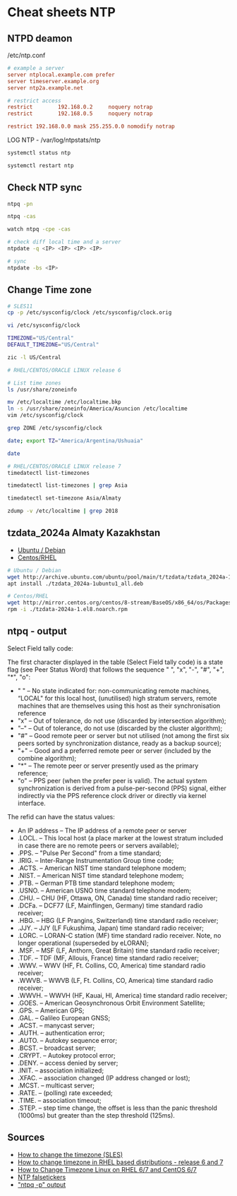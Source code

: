 # Cheat sheets NTP

## NTPD deamon

/etc/ntp.conf

```conf
# example a server
server ntplocal.example.com prefer
server timeserver.example.org
server ntp2a.example.net

# restrict access
restrict        192.168.0.2     noquery notrap
restrict        192.168.0.5     noquery notrap

restrict 192.168.0.0 mask 255.255.0.0 nomodify notrap
```

LOG NTP - /var/log/ntpstats/ntp

```bash
systemctl status ntp

systemctl restart ntp


```

## Check NTP sync

```bash
ntpq -pn

ntpq -cas

watch ntpq -cpe -cas

# check diff local time and a server
ntpdate -q <IP> <IP> <IP> <IP>

# sync
ntpdate -bs <IP>
```

## Change Time zone

```bash
# SLES11 
cp -p /etc/sysconfig/clock /etc/sysconfig/clock.orig

vi /etc/sysconfig/clock

TIMEZONE="US/Central"
DEFAULT_TIMEZONE="US/Central"

zic -l US/Central

# RHEL/CENTOS/ORACLE LINUX release 6

# List time zones
ls /usr/share/zoneinfo

mv /etc/localtime /etc/localtime.bkp 
ln -s /usr/share/zoneinfo/America/Asuncion /etc/localtime
vim /etc/sysconfig/clock

grep ZONE /etc/sysconfig/clock

date; export TZ="America/Argentina/Ushuaia"

date

# RHEL/CENTOS/ORACLE LINUX release 7
timedatectl list-timezones

timedatectl list-timezones | grep Asia

timedatectl set-timezone Asia/Almaty

zdump -v /etc/localtime | grep 2018
```

## tzdata_2024a Almaty Kazakhstan

- [Ubuntu / Debian](http://archive.ubuntu.com/ubuntu/pool/main/t/tzdata/tzdata_2024a-1ubuntu1_all.deb)
- [Centos/RHEL](http://mirror.centos.org/centos/8-stream/BaseOS/x86_64/os/Packages/tzdata-2024a-1.el8.noarch.rpm)

```bash
# Ubuntu / Debian
wget http://archive.ubuntu.com/ubuntu/pool/main/t/tzdata/tzdata_2024a-1ubuntu1_all.deb
apt install ./tzdata_2024a-1ubuntu1_all.deb

# Centos/RHEL
wget http://mirror.centos.org/centos/8-stream/BaseOS/x86_64/os/Packages/tzdata-2024a-1.el8.noarch.rpm
rpm -i ./tzdata-2024a-1.el8.noarch.rpm
```

## ntpq - output

Select Field tally code:

The first character displayed in the table (Select Field tally code) is a state flag (see Peer Status Word) that follows the sequence " ", "x", "-", "#", "+", "*", "o":

- " " – No state indicated for: non-communicating remote machines, “LOCAL" for this local host, (unutilised) high stratum servers, remote machines that are themselves using this host as their synchronisation reference
- "x" – Out of tolerance, do not use (discarded by intersection algorithm);
- "–" – Out of tolerance, do not use (discarded by the cluster algorithm);
- "#" – Good remote peer or server but not utilised (not among the first six peers sorted by synchronization distance, ready as a backup source);
- "+" – Good and a preferred remote peer or server (included by the combine algorithm);
- "*" – The remote peer or server presently used as the primary reference;
- "o" – PPS peer (when the prefer peer is valid). The actual system synchronization is derived from a pulse-per-second (PPS) signal, either indirectly via the PPS reference clock driver or directly via kernel interface.

The refid can have the status values:

- An IP address – The IP address of a remote peer or server
- .LOCL. – This local host (a place marker at the lowest stratum included in case there are no remote peers or servers available);
- .PPS. – "Pulse Per Second" from a time standard;
- .IRIG. – Inter-Range Instrumentation Group time code;
- .ACTS. – American NIST time standard telephone modem;
- .NIST. – American NIST time standard telephone modem;
- .PTB. – German PTB time standard telephone modem;
- .USNO. – American USNO time standard telephone modem;
- .CHU. – CHU (HF, Ottawa, ON, Canada) time standard radio receiver;
- .DCFa. – DCF77 (LF, Mainflingen, Germany) time standard radio receiver;
- .HBG. – HBG (LF Prangins, Switzerland) time standard radio receiver;
- .JJY. – JJY (LF Fukushima, Japan) time standard radio receiver;
- .LORC. – LORAN-C station (MF) time standard radio receiver. Note, no longer operational (superseded by eLORAN);
- .MSF. – MSF (LF, Anthorn, Great Britain) time standard radio receiver;
- .TDF. – TDF (MF, Allouis, France) time standard radio receiver;
- .WWV. – WWV (HF, Ft. Collins, CO, America) time standard radio receiver;
- .WWVB. – WWVB (LF, Ft. Collins, CO, America) time standard radio receiver;
- .WWVH. – WWVH (HF, Kauai, HI, America) time standard radio receiver;
- .GOES. – American Geosynchronous Orbit Environment Satellite;
- .GPS. – American GPS;
- .GAL. – Galileo European GNSS;
- .ACST. – manycast server;
- .AUTH. – authentication error;
- .AUTO. – Autokey sequence error;
- .BCST. – broadcast server;
- .CRYPT. – Autokey protocol error;
- .DENY. – access denied by server;
- .INIT. – association initialized;
- .XFAC. – association changed (IP address changed or lost);
- .MCST. – multicast server;
- .RATE. – (polling) rate exceeded;
- .TIME. – association timeout;
- .STEP. – step time change, the offset is less than the panic threshold (1000ms) but greater than the step threshold (125ms).

## Sources

- [How to change the timezone (SLES)​](https://support.teradata.com/knowledge?id=kb_article_view&sys_kb_id=dd2baf501b6b881095283112cd4bcb2e)
- [How to change timezone in RHEL based distributions - release 6 and 7](https://shgonzalez.github.io/linux/2017/09/27/How-to-change-Timezone-in-RHEL-Centos.html)
- [How to Change Timezone Linux on RHEL 6/7 and CentOS 6/7](https://webhostinggeeks.com/howto/how-to-change-timezone-linux/)
- [NTP falsetickers](http://serverfault.com/questions/591325/both-my-ntp-servers-are-marked-as-falsetickers-in-the-status)
- ["ntpq -p" output](https://nlug.ml1.co.uk/2012/01/ntpq-p-output/831)
